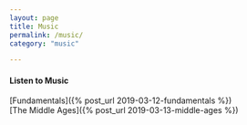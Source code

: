 ```yaml
---
layout: page
title: Music
permalink: /music/
category: "music"

---
```


<h4>Listen to Music</h4>
[Fundamentals]({% post_url 2019-03-12-fundamentals %})<br />
[The Middle Ages]({% post_url 2019-03-13-middle-ages %})<br />
